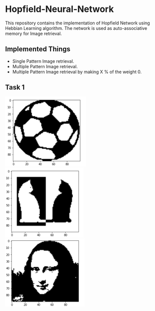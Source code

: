 # Hopfield-Neural-Network
This repository contains the implementation of Hopfield Network using Hebbian Learning algorithm. The network is used as auto-associative memory for Image retrieval.

## Implemented Things
* Single Pattern Image retrieval.
* Multiple Pattern Image retrieval.
* Multiple Pattern Image retrieval by making X % of the weight 0.

## Task 1

![](Images/Part_1/Ball.png)  ![](Images/Part_1/Cat.png)  ![](Images/Part_1/Mona.png)
  
